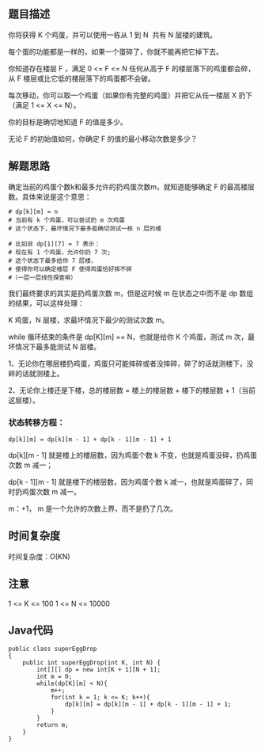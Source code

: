 ## 题目描述
你将获得 K 个鸡蛋，并可以使用一栋从 1 到 N  共有 N 层楼的建筑。

每个蛋的功能都是一样的，如果一个蛋碎了，你就不能再把它掉下去。

你知道存在楼层 F ，满足 0 <= F <= N 任何从高于 F 的楼层落下的鸡蛋都会碎，从 F 楼层或比它低的楼层落下的鸡蛋都不会破。

每次移动，你可以取一个鸡蛋（如果你有完整的鸡蛋）并把它从任一楼层 X 扔下（满足 1 <= X <= N）。

你的目标是确切地知道 F 的值是多少。

无论 F 的初始值如何，你确定 F 的值的最小移动次数是多少？


## 解题思路
确定当前的鸡蛋个数k和最多允许的扔鸡蛋次数m，就知道能够确定 F 的最高楼层数。具体来说是这个意思：
```
# dp[k][m] = n
# 当前有 k 个鸡蛋，可以尝试扔 m 次鸡蛋
# 这个状态下，最坏情况下最多能确切测试一栋 n 层的楼

# 比如说 dp[1][7] = 7 表示：
# 现在有 1 个鸡蛋，允许你扔 7 次;
# 这个状态下最多给你 7 层楼，
# 使得你可以确定楼层 F 使得鸡蛋恰好摔不碎
#（一层一层线性探查嘛）

```
我们最终要求的其实是扔鸡蛋次数 m，但是这时候 m 在状态之中而不是 dp 数组的结果，可以这样处理：

K 鸡蛋，N 层楼，求最坏情况下最少的测试次数 m。

while 循环结束的条件是 dp[K][m] == N，也就是给你 K 个鸡蛋，测试 m 次，最坏情况下最多能测试 N 层楼。

1、无论你在哪层楼扔鸡蛋，鸡蛋只可能摔碎或者没摔碎，碎了的话就测楼下，没碎的话就测楼上。

2、无论你上楼还是下楼，总的楼层数 = 楼上的楼层数 + 楼下的楼层数 + 1（当前这层楼）。

### 状态转移方程：

    dp[k][m] = dp[k][m - 1] + dp[k - 1][m - 1] + 1

dp[k][m - 1] 就是楼上的楼层数，因为鸡蛋个数 k 不变，也就是鸡蛋没碎，扔鸡蛋次数 m 减一；

dp[k - 1][m - 1] 就是楼下的楼层数，因为鸡蛋个数 k 减一，也就是鸡蛋碎了，同时扔鸡蛋次数 m 减一。

 m：+1， m 是一个允许的次数上界，而不是扔了几次。

## 时间复杂度
时间复杂度：O(KN) 

## 注意
1 <= K <= 100
1 <= N <= 10000

## Java代码
```
public class superEggDrop
{
    public int superEggDrop(int K, int N) {
        int[][] dp = new int[K + 1][N + 1];
        int m = 0;
        while(dp[K][m] < N){
            m++;
            for(int k = 1; k <= K; k++){
                dp[k][m] = dp[k][m - 1] + dp[k - 1][m - 1] + 1;
            }
        }
        return m;
    }
}

```
